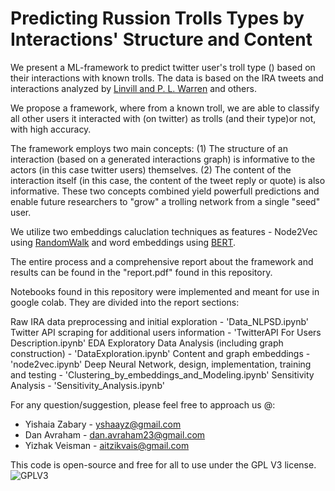 # Predicting Russion Trolls Types by Interactions' Structure and Content

We present a ML-framework to predict twitter user's troll type () based on their interactions with known trolls.
The data is based on the IRA tweets and interactions analyzed by [Linvill and P. L. Warren](https://misinforeview.hks.harvard.edu/article/engaging-ira-coordinated-information-operation/) and others.

We propose a framework, where from a known troll, we are able to classify all other users it interacted with (on twitter) as trolls (and their type)or not, with high accuracy.

The framework employs two main concepts: (1) The structure of an interaction (based on a generated interactions graph) is informative to the actors (in this case twitter users) themselves. 
(2) The content of the interaction itself (in this case, the content of the tweet reply or quote) is also informative. These two concepts combined yield powerfull predictions
and enable future researchers to "grow" a trolling network from a single "seed" user.

We utilize two embeddings caluclation techniques as features - Node2Vec using [RandomWalk](https://dl.acm.org/doi/pdf/10.1145/2939672.2939754?casa_token=NIU75TQ2tmAAAAAA:teK2y7swRrlJ6IcIjqlS5rfqbgb77kueLCR5jiBZw4C52JpQIQHJjzl1gVWvD3mfxgmi8VE0tylw0nY)
and word embeddings using [BERT](https://arxiv.org/pdf/1810.04805.pdf&usg=ALkJrhhzxlCL6yTht2BRmH9atgvKFxHsxQ). 

The entire process and a comprehensive report about the framework and results can be found in the "report.pdf" found in this repository.

Notebooks found in this repository were implemented and meant for use in google colab. 
They are divided into the report sections:

Raw IRA data preprocessing and initial exploration - 'Data_NLPSD.ipynb'
Twitter API scraping for additional users information - 'TwitterAPI For Users Description.ipynb'
EDA Exploratory Data Analysis (including graph construction) - 'DataExploration.ipynb'
Content and graph embeddings - 'node2vec.ipynb'
Deep Neural Network, design, implementation, training and testing - 'Clustering_by_embeddings_and_Modeling.ipynb'
Sensitivity Analysis - 'Sensitivity_Analysis.ipynb'


For any question/suggestion, please feel free to approach us @:
- Yishaia Zabary - yshaayz@gmail.com
- Dan Avraham - dan.avraham23@gmail.com
- Yizhak Veisman - aitzikvais@gmail.com

This code is open-source and free for all to use under the GPL V3 license.
![GPLV3](https://www.gnu.org/graphics/gplv3-with-text-136x68.png)

